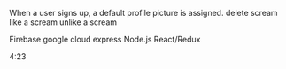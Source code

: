 When a user signs up, a default profile picture is assigned.
delete scream
like a scream
unlike a scream

Firebase google cloud
express
Node.js
React/Redux

4:23